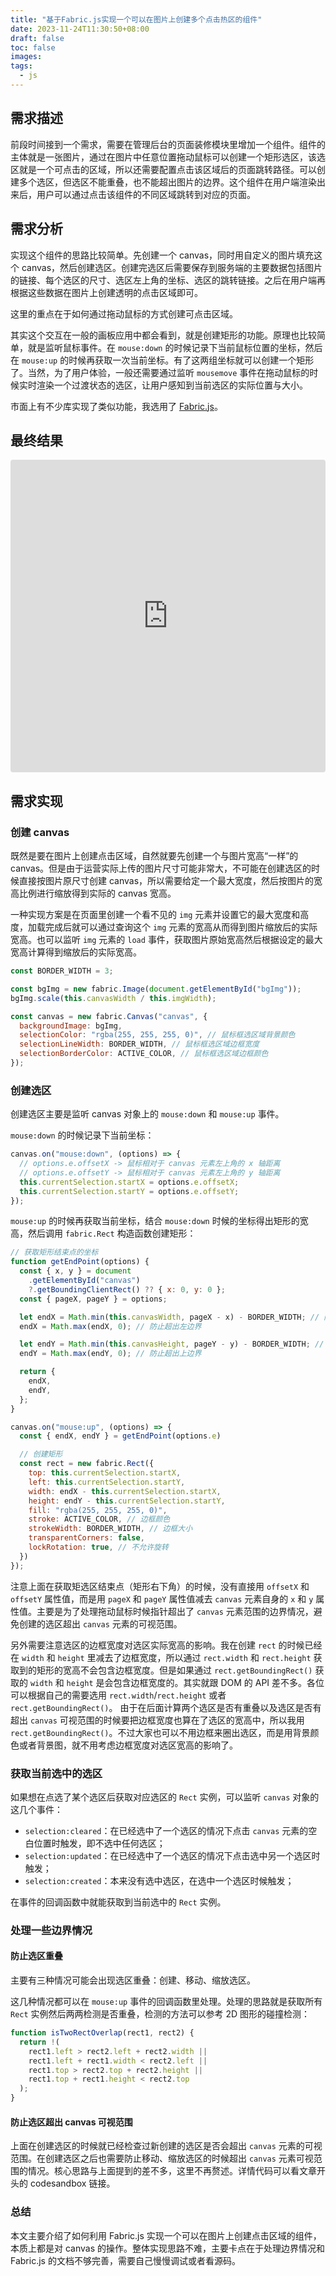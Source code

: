 ```yaml
---
title: "基于Fabric.js实现一个可以在图片上创建多个点击热区的组件"
date: 2023-11-24T11:30:50+08:00
draft: false
toc: false
images:
tags:
  - js
---
```


## 需求描述

前段时间接到一个需求，需要在管理后台的页面装修模块里增加一个组件。组件的主体就是一张图片，通过在图片中任意位置拖动鼠标可以创建一个矩形选区，该选区就是一个可点击的区域，所以还需要配置点击该区域后的页面跳转路径。可以创建多个选区，但选区不能重叠，也不能超出图片的边界。这个组件在用户端渲染出来后，用户可以通过点击该组件的不同区域跳转到对应的页面。

## 需求分析
实现这个组件的思路比较简单。先创建一个 canvas，同时用自定义的图片填充这个 canvas，然后创建选区。创建完选区后需要保存到服务端的主要数据包括图片的链接、每个选区的尺寸、选区左上角的坐标、选区的跳转链接。之后在用户端再根据这些数据在图片上创建透明的点击区域即可。

这里的重点在于如何通过拖动鼠标的方式创建可点击区域。

其实这个交互在一般的画板应用中都会看到，就是创建矩形的功能。原理也比较简单，就是监听鼠标事件。在 `mouse:down` 的时候记录下当前鼠标位置的坐标，然后在 `mouse:up` 的时候再获取一次当前坐标。有了这两组坐标就可以创建一个矩形了。当然，为了用户体验，一般还需要通过监听 `mousemove` 事件在拖动鼠标的时候实时渲染一个过渡状态的选区，让用户感知到当前选区的实际位置与大小。

市面上有不少库实现了类似功能，我选用了 [Fabric.js](http://fabricjs.com/)。

## 最终结果

<iframe src="https://codesandbox.io/embed/tapareacreator-8zr3s6?fontsize=14&hidenavigation=1&theme=dark"
     style="width:100%; height:500px; border:0; border-radius: 4px; overflow:hidden;"
     title="TapAreaCreator"
     allow="accelerometer; ambient-light-sensor; camera; encrypted-media; geolocation; gyroscope; hid; microphone; midi; payment; usb; vr; xr-spatial-tracking"
     sandbox="allow-forms allow-modals allow-popups allow-presentation allow-same-origin allow-scripts"
   ></iframe>

## 需求实现

### 创建 canvas

既然是要在图片上创建点击区域，自然就要先创建一个与图片宽高“一样”的 canvas。但是由于运营实际上传的图片尺寸可能非常大，不可能在创建选区的时候直接按图片原尺寸创建 canvas，所以需要给定一个最大宽度，然后按图片的宽高比例进行缩放得到实际的 canvas 宽高。

一种实现方案是在页面里创建一个看不见的 `img` 元素并设置它的最大宽度和高度，加载完成后就可以通过查询这个 `img` 元素的宽高从而得到图片缩放后的实际宽高。也可以监听 `img` 元素的 `load` 事件，获取图片原始宽高然后根据设定的最大宽高计算得到缩放后的实际宽高。

```js
const BORDER_WIDTH = 3;

const bgImg = new fabric.Image(document.getElementById("bgImg"));
bgImg.scale(this.canvasWidth / this.imgWidth);

const canvas = new fabric.Canvas("canvas", {
  backgroundImage: bgImg,
  selectionColor: "rgba(255, 255, 255, 0)", // 鼠标框选区域背景颜色
  selectionLineWidth: BORDER_WIDTH, // 鼠标框选区域边框宽度
  selectionBorderColor: ACTIVE_COLOR, // 鼠标框选区域边框颜色
});
```

### 创建选区

创建选区主要是监听 canvas 对象上的 `mouse:down` 和 `mouse:up` 事件。

`mouse:down` 的时候记录下当前坐标：

```js
canvas.on("mouse:down", (options) => {
  // options.e.offsetX -> 鼠标相对于 canvas 元素左上角的 x 轴距离
  // options.e.offsetY -> 鼠标相对于 canvas 元素左上角的 y 轴距离
  this.currentSelection.startX = options.e.offsetX;
  this.currentSelection.startY = options.e.offsetY;
});
```

`mouse:up` 的时候再获取当前坐标，结合 `mouse:down` 时候的坐标得出矩形的宽高，然后调用 `fabric.Rect` 构造函数创建矩形：

```js
// 获取矩形结束点的坐标
function getEndPoint(options) {
  const { x, y } = document
    .getElementById("canvas")
    ?.getBoundingClientRect() ?? { x: 0, y: 0 };
  const { pageX, pageY } = options;

  let endX = Math.min(this.canvasWidth, pageX - x) - BORDER_WIDTH; // 防止超出右边界
  endX = Math.max(endX, 0); // 防止超出左边界

  let endY = Math.min(this.canvasHeight, pageY - y) - BORDER_WIDTH; // 防止超出下边界
  endY = Math.max(endY, 0); // 防止超出上边界

  return {
    endX,
    endY,
  };
}

canvas.on("mouse:up", (options) => {
  const { endX, endY } = getEndPoint(options.e)

  // 创建矩形
  const rect = new fabric.Rect({
    top: this.currentSelection.startX,
    left: this.currentSelection.startY,
    width: endX - this.currentSelection.startX,
    height: endY - this.currentSelection.startY,
    fill: "rgba(255, 255, 255, 0)",
    stroke: ACTIVE_COLOR, // 边框颜色
    strokeWidth: BORDER_WIDTH, // 边框大小
    transparentCorners: false,
    lockRotation: true, // 不允许旋转
  })
});
```

注意上面在获取矩选区结束点（矩形右下角）的时候，没有直接用 `offsetX` 和 `offsetY` 属性值，而是用 `pageX` 和 `pageY` 属性值减去 `canvas` 元素自身的 `x` 和 `y` 属性值。主要是为了处理拖动鼠标时候指针超出了 `canvas` 元素范围的边界情况，避免创建的选区超出 `canvas` 元素的可视范围。

另外需要注意选区的边框宽度对选区实际宽高的影响。我在创建 `rect` 的时候已经在 `width` 和 `height` 里减去了边框宽度，所以通过 `rect.width` 和 `rect.height` 获取到的矩形的宽高不会包含边框宽度。但是如果通过 `rect.getBoundingRect()` 获取的 `width` 和 `height` 是会包含边框宽度的。其实就跟 DOM 的 API 差不多。各位可以根据自己的需要选用 `rect.width`/`rect.height` 或者 `rect.getBoundingRect()`。 由于在后面计算两个选区是否有重叠以及选区是否有超出 `canvas` 可视范围的时候要把边框宽度也算在了选区的宽高中，所以我用 `rect.getBoundingRect()`。不过大家也可以不用边框来圈出选区，而是用背景颜色或者背景图，就不用考虑边框宽度对选区宽高的影响了。

### 获取当前选中的选区

如果想在点选了某个选区后获取对应选区的 `Rect` 实例，可以监听 `canvas` 对象的这几个事件：

- `selection:cleared`：在已经选中了一个选区的情况下点击 `canvas` 元素的空白位置时触发，即不选中任何选区；
- `selection:updated`：在已经选中了一个选区的情况下点击选中另一个选区时触发；
- `selection:created`：本来没有选中选区，在选中一个选区时候触发；

在事件的回调函数中就能获取到当前选中的 `Rect` 实例。

### 处理一些边界情况

#### 防止选区重叠

主要有三种情况可能会出现选区重叠：创建、移动、缩放选区。

这几种情况都可以在 `mouse:up` 事件的回调函数里处理。处理的思路就是获取所有 `Rect` 实例然后两两检测是否重叠，检测的方法可以参考 2D 图形的碰撞检测：

```js
function isTwoRectOverlap(rect1, rect2) {
  return !(
    rect1.left > rect2.left + rect2.width ||
    rect1.left + rect1.width < rect2.left ||
    rect1.top > rect2.top + rect2.height ||
    rect1.top + rect1.height < rect2.top
  );
}
```

#### 防止选区超出 canvas 可视范围

上面在创建选区的时候就已经检查过新创建的选区是否会超出 `canvas` 元素的可视范围。在创建选区之后也需要防止移动、缩放选区的时候超出 `canvas` 元素可视范围的情况。核心思路与上面提到的差不多，这里不再赘述。详情代码可以看文章开头的 codesandbox 链接。

### 总结

本文主要介绍了如何利用 Fabric.js 实现一个可以在图片上创建点击区域的组件，本质上都是对 canvas 的操作。整体实现思路不难，主要卡点在于处理边界情况和 Fabric.js 的文档不够完善，需要自己慢慢调试或者看源码。
